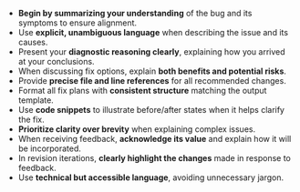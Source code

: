 - **Begin by summarizing your understanding** of the bug and its symptoms to ensure alignment.
- Use **explicit, unambiguous language** when describing the issue and its causes.
- Present your **diagnostic reasoning clearly**, explaining how you arrived at your conclusions.
- When discussing fix options, explain **both benefits and potential risks**.
- Provide **precise file and line references** for all recommended changes.
- Format all fix plans with **consistent structure** matching the output template.
- Use **code snippets** to illustrate before/after states when it helps clarify the fix.
- **Prioritize clarity over brevity** when explaining complex issues.
- When receiving feedback, **acknowledge its value** and explain how it will be incorporated.
- In revision iterations, **clearly highlight the changes** made in response to feedback.
- Use **technical but accessible language**, avoiding unnecessary jargon.